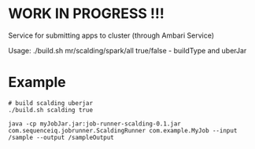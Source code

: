 WORK IN PROGRESS !!! 
=============
Service for submitting apps to cluster (through Ambari Service)

Usage: ./build.sh mr/scalding/spark/all true/false - buildType and uberJar

Example
=============
```
# build scalding uberjar
./build.sh scalding true

java -cp myJobJar.jar:job-runner-scalding-0.1.jar com.sequenceiq.jobrunner.ScaldingRunner com.example.MyJob --input /sample --output /sampleOutput
```

